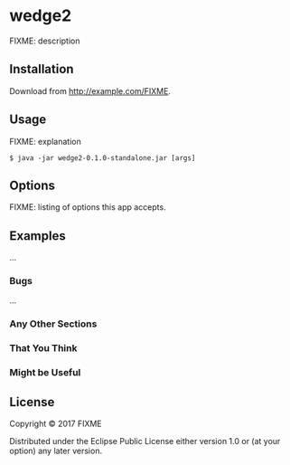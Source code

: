 # wedge2

FIXME: description

## Installation

Download from http://example.com/FIXME.

## Usage

FIXME: explanation

    $ java -jar wedge2-0.1.0-standalone.jar [args]

## Options

FIXME: listing of options this app accepts.

## Examples

...

### Bugs

...

### Any Other Sections
### That You Think
### Might be Useful

## License

Copyright © 2017 FIXME

Distributed under the Eclipse Public License either version 1.0 or (at
your option) any later version.
